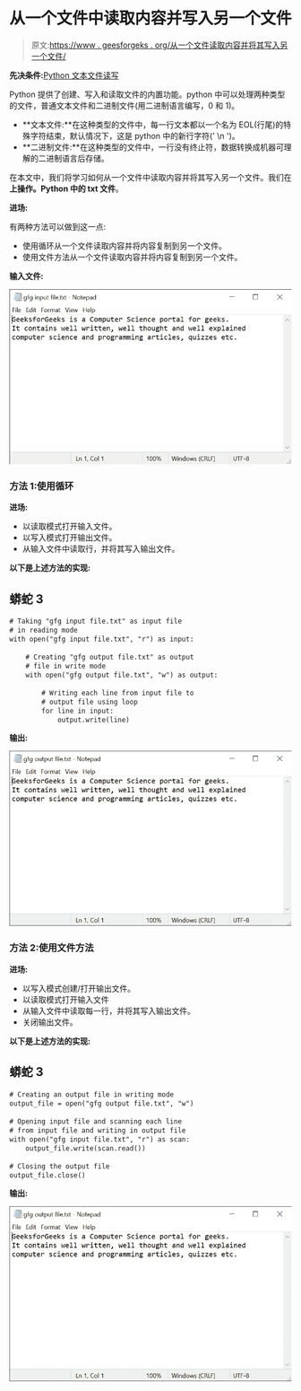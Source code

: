 # 从一个文件中读取内容并写入另一个文件

> 原文:[https://www . geesforgeks . org/从一个文件读取内容并将其写入另一个文件/](https://www.geeksforgeeks.org/read-content-from-one-file-and-write-it-into-another-file/)

**先决条件:**[Python 文本文件读写](https://www.geeksforgeeks.org/reading-writing-text-files-python/)

Python 提供了创建、写入和读取文件的内置功能。python 中可以处理两种类型的文件，普通文本文件和二进制文件(用二进制语言编写，0 和 1)。

*   **文本文件:**在这种类型的文件中，每一行文本都以一个名为 EOL(行尾)的特殊字符结束，默认情况下，这是 python 中的新行字符(' \n ')。
*   **二进制文件:**在这种类型的文件中，一行没有终止符，数据转换成机器可理解的二进制语言后存储。

在本文中，我们将学习如何从一个文件中读取内容并将其写入另一个文件。我们在**上操作。Python 中的 txt 文件**。

**进场:**

有两种方法可以做到这一点:

*   使用循环从一个文件读取内容并将内容复制到另一个文件。
*   使用文件方法从一个文件读取内容并将内容复制到另一个文件。

**输入文件:**

![](img/9983ca302cc09d43c66e367c4e899c3b.png)

### **方法 1:使用循环**

**进场:**

*   以读取模式打开输入文件。
*   以写入模式打开输出文件。
*   从输入文件中读取行，并将其写入输出文件。

**以下是上述方法的实现:**

## 蟒蛇 3

```
# Taking "gfg input file.txt" as input file
# in reading mode
with open("gfg input file.txt", "r") as input:

    # Creating "gfg output file.txt" as output
    # file in write mode
    with open("gfg output file.txt", "w") as output:

        # Writing each line from input file to
        # output file using loop
        for line in input:
            output.write(line)
```

**输出:**

![](img/49ac404201f264fda6c8ba19979f7a78.png)

### 方法 2:使用文件方法

**进场:**

*   以写入模式创建/打开输出文件。
*   以读取模式打开输入文件
*   从输入文件中读取每一行，并将其写入输出文件。
*   关闭输出文件。

**以下是上述方法的实现:**

## 蟒蛇 3

```
# Creating an output file in writing mode
output_file = open("gfg output file.txt", "w")

# Opening input file and scanning each line
# from input file and writing in output file
with open("gfg input file.txt", "r") as scan:
    output_file.write(scan.read())

# Closing the output file
output_file.close()
```

**输出:**

![](img/49ac404201f264fda6c8ba19979f7a78.png)